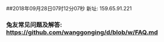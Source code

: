 ##2018年09月28日07时12分07秒 新址: 159.65.91.221
### 兔友常见问题及解答: https://github.com/wanggonging/d/blob/w/FAQ.md

